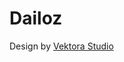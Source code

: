 # Dailoz
Design by [Vektora Studio](https://www.sketchappsources.com/free-source/4757-to-do-daily-activities-app-sketch-freebie-resource.html)
